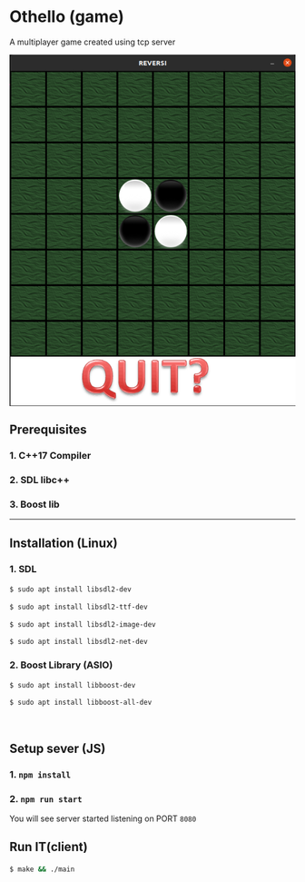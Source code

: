 # Othello (game)

A multiplayer game created using tcp server

<p>
    <img align="center" src="Assets/gitimages/reversi.png"></img>
</p>

## Prerequisites

### 1. C++17 Compiler

### 2. SDL libc++

### 3. Boost lib

---

## Installation (Linux)

### 1. SDL

```bash
$ sudo apt install libsdl2-dev
```

```bash
$ sudo apt install libsdl2-ttf-dev
```

```bash
$ sudo apt install libsdl2-image-dev
```

```bash
$ sudo apt install libsdl2-net-dev
```

### 2. Boost Library (ASIO)

```bash
$ sudo apt install libboost-dev
```

```bash
$ sudo apt install libboost-all-dev
```

<br>

## Setup sever (JS)

### 1. `npm install`

### 2. `npm run start`

You will see server started listening on PORT `8080`

## Run IT(client)

```bash
$ make && ./main
```
